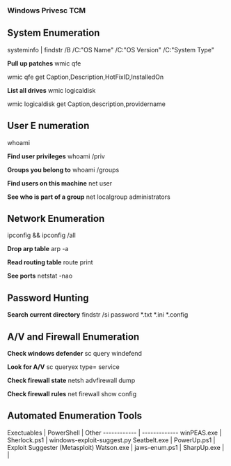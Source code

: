 ### Windows Privesc TCM

## System Enumeration

systeminfo | findstr /B /C:"OS Name" /C:"OS Version" /C:"System Type" 

**Pull up patches**
wmic qfe

wmic qfe get Caption,Description,HotFixID,InstalledOn

**List all drives**
wmic logicaldisk

wmic logicaldisk get Caption,description,providername

## User E numeration
whoami 

**Find user privileges**
whoami /priv

**Groups you belong to**
whoami /groups

**Find users on this machine**
net user

**See who is part of a group**
net localgroup administrators

## Network Enumeration
ipconfig && ipconfig /all

**Drop arp table**
arp -a

**Read routing table**
route print

**See ports**
netstat -nao

## Password Hunting
**Search current directory**
findstr /si password *.txt *.ini *.config

## A/V and Firewall Enumeration
**Check windows defender**
sc query windefend

**Look for A/V**
sc queryex type= service

**Check firewall state**
netsh advfirewall dump

**Check firewall rules**
net firewall show config

## Automated Enumeration Tools
Exectuables | PowerShell | Other 
------------ | -------------
winPEAS.exe | Sherlock.ps1 | windows-exploit-suggest.py
Seatbelt.exe | PowerUp.ps1 | Exploit Suggester (Metasploit)
Watson.exe | jaws-enum.ps1 |
SharpUp.exe | |

